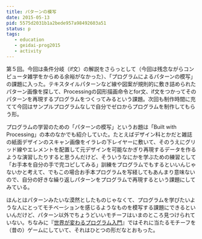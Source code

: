 ```yaml
---
title: パターンの模写
date: 2015-05-13
pid: 5575d2031b1a2bede957a98492603a51
status: p
tags:
   - education
   - geidai-prog2015
   - activity
---
```


第５回。今回は条件分岐（if文）の解説をさらっとして（今回は残念ながらコンピュータ雑学をからめる余裕がなかった）、「プログラムによるパターンの模写」の課題に入った。テキスタイルパターンなど線や図案が規則的に敷き詰められたパターン画像を探して、Processingの図形描画命令とfor文、if文をつかってそのパターンを再現するプログラムをつくってみるという課題。次回も制作時間に充てて今回はサンプルプログラムなしで自分でゼロからプログラムを制作してもらう形。

プログラムの学習のための「パターンの模写」というお題は「Built with Processing」の本のなかでも紹介していた。たとえばデザイン科とかだと雑誌の紙面デザインのスキャン画像をイラレの下レイヤーに敷いて、そのうえにグリッド線やエレメントを配置して元デザインを可能なかぎり再現するデータを作るような演習したりすると思うんだけど、そういうなにかを学ぶための練習として「お手本を自分の手で完コピしてみる」訓練をプログラムでもするといいんじゃないかと考えて、でもこの場合お手本プログラムを写経してもあんまり意味ないので、自分の好きな繰り返しパターンをプログラムで再現するという課題にしてみている。

ほんとはパターンみたいな漠然としたものじゃなくて、プログラムを学びたいような人にとってモチベーションを感じるようなものを模写する課題にできるといいんだけど、パターン以外でちょうどいいモチーフはいまのところ見つけられていない。ちなみに『[世界が変わるプログラム入門][1]』ではそれに当たるモチーフを（昔の）ゲームにしていて、それはひとつの形だなとおもった。

[1]:	http://text-perforation.doppac.cc/201504/2015/04/18/programming-lesson-for-changing-world/